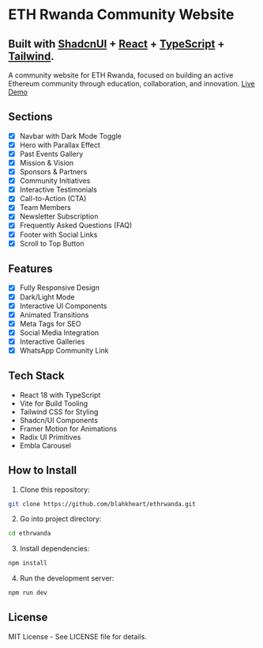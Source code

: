 # ETH Rwanda Community Website

## Built with <a href="https://ui.shadcn.com/" target="_blank">ShadcnUI</a> + <a href="https://react.dev/" target="_blank">React</a> + <a href="https://www.typescriptlang.org/" target="_blank">TypeScript</a> + <a href="https://tailwindcss.com/" target="_blank">Tailwind</a>.

A community website for ETH Rwanda, focused on building an active Ethereum community through education, collaboration, and innovation. <a href="https://ethrwanda.rw" target="_blank">Live Demo</a>

## Sections

- [x] Navbar with Dark Mode Toggle
- [x] Hero with Parallax Effect
- [x] Past Events Gallery
- [x] Mission & Vision
- [x] Sponsors & Partners
- [x] Community Initiatives
- [x] Interactive Testimonials
- [x] Call-to-Action (CTA)
- [x] Team Members
- [x] Newsletter Subscription
- [x] Frequently Asked Questions (FAQ)
- [x] Footer with Social Links
- [x] Scroll to Top Button

## Features

- [x] Fully Responsive Design
- [x] Dark/Light Mode
- [x] Interactive UI Components
- [x] Animated Transitions
- [x] Meta Tags for SEO
- [x] Social Media Integration
- [x] Interactive Galleries
- [x] WhatsApp Community Link

## Tech Stack

- React 18 with TypeScript
- Vite for Build Tooling
- Tailwind CSS for Styling
- Shadcn/UI Components
- Framer Motion for Animations
- Radix UI Primitives
- Embla Carousel

## How to Install

1. Clone this repository:

```bash
git clone https://github.com/blahkheart/ethrwanda.git
```

2. Go into project directory:

```bash
cd ethrwanda
```

3. Install dependencies:

```bash
npm install
```

4. Run the development server:

```bash
npm run dev
```

## License

MIT License - See LICENSE file for details.
